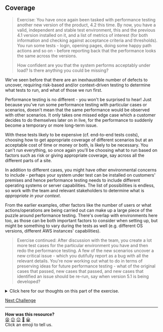 ## Coverage

> Exercise: You have once again been tasked with performance testing another new
> version of the product, 4.2 this time. By now, you have a valid, independent
> and stable test environment, this and the previous 4.1 version installed on
> it, and a list of metrics of interest (for both information and checking
> against acceptance criteria and thresholds). You run some tests - login,
> opening pages, doing some happy path actions and so on - before reporting back
> that the performance looks the same across the versions.
> 
> How confident are you that the system performs acceptably under load? Is there
> anything you could be missing?

We've seen before that there are an inexhaustible number of defects to uncover,
requiring risk-based and/or context-driven testing to determine what tests to
run, and what of those we run first.

Performance testing is no different - you won't be surprised to hear! Just
because you've run some performance testing with particular cases or scenarios,
doesn't mean that the same performance would be observed with other scenarios.
It only takes one missed edge case which a customer decides to do themselves
later on in live, for the performance to suddenly become a temporary or more
long-term issue.

With these tests likely to be expensive (cf. end-to-end tests costs), choosing
how to get appropriate coverage of different scenarios but at an acceptable
cost of time or money or both, is likely to be necessary. You can't run
everything, so once again you'll be choosing what to run based on factors such
as risk or giving appropriate coverage, say across all the different parts of a
site.

In addition to different cases, you might have other environmental concerns to
include - perhaps your system under test can be installed on customers' premises
and hence performance testing needs to include different operating systems or
server capabilities. The list of possibilities is endless, so work with the team
and relevant stakeholders to determine what is *appropriate in your context*.

From the earlier examples, other factors like the number of users or what
actions/operations are being carried out can make up a large piece of the puzzle
around performance testing. There's overlap with environments here too, as those
can be both important factors to consider when setting up, but might be
something to vary during the tests as well (e.g. different OS versions,
different AWS instances' capabilities).

> Exercise continued: After discussion with the team, you create a lot more test
> cases for the particular environment you have and then redo the performance
> testing. A few of the new scenarios uncover a new critical issue - which you
> dutifully report as a bug with all the relevant details. You're now working
> out what to do in terms of preserving ideas for future performance testing -
> what of the original cases that passed, new cases that passed, and new cases
> that identified an issue should be re-run, say when version 5.1 is being
> developed?

<details>
  <summary>Click here for our thoughts on this part of the exercise.</summary>

Given some of the new cases did uncover something critical, you are likely to
want ongoing coverage to make sure that eventual fix for the bug you raised
doesn't regress at some point later on.

Whether the other new cases which didn't find anything are worth including or
not, really depends on your particular situation. At this point, peer reviews
with other testers and the team might be advisable if an appropriate way forward
isn't clear, so there's some visibility of the work, some agreement and shared
ownership of the end decision that's taken.

If you're wondering about the fact that a *lot* more cases were added, we might
be concerned about that as well. It might be that it was appropriate in that
situation to *defocus* the test efforts in order to help generate some new
ideas, but that now with a wealth of those new ideas, it would be worth
*focusing* in again on those that are worth preserving for future runs.
</details>

[Next Challenge](07_using_the_information.md)

<!-- BEGIN GENERATED SECTION DO NOT EDIT -->

---

**How was this resource?**  
[😫](https://airtable.com/shrUJ3t7KLMqVRFKR?prefill_Repository=makersacademy%2Fextending-testing&prefill_File=phase7%2F06_coverage.md&prefill_Sentiment=😫) [😕](https://airtable.com/shrUJ3t7KLMqVRFKR?prefill_Repository=makersacademy%2Fextending-testing&prefill_File=phase7%2F06_coverage.md&prefill_Sentiment=😕) [😐](https://airtable.com/shrUJ3t7KLMqVRFKR?prefill_Repository=makersacademy%2Fextending-testing&prefill_File=phase7%2F06_coverage.md&prefill_Sentiment=😐) [🙂](https://airtable.com/shrUJ3t7KLMqVRFKR?prefill_Repository=makersacademy%2Fextending-testing&prefill_File=phase7%2F06_coverage.md&prefill_Sentiment=🙂) [😀](https://airtable.com/shrUJ3t7KLMqVRFKR?prefill_Repository=makersacademy%2Fextending-testing&prefill_File=phase7%2F06_coverage.md&prefill_Sentiment=😀)  
Click an emoji to tell us.

<!-- END GENERATED SECTION DO NOT EDIT -->

